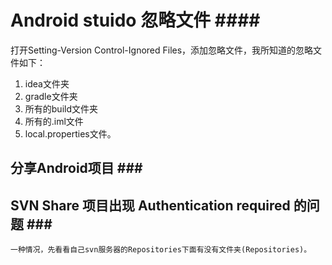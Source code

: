 # Android stuido 忽略文件 \#\#\#\#

打开Setting-Version Control-Ignored Files，添加忽略文件，我所知道的忽略文件如下：

1. idea文件夹
2. gradle文件夹
3. 所有的build文件夹
4. 所有的.iml文件
5. local.properties文件。

## 分享Android项目 \#\#\#

## SVN Share 项目出现 Authentication required 的问题 \#\#\#

```text
一种情况，先看看自己svn服务器的Repositories下面有没有文件夹(Repositories)。
```

